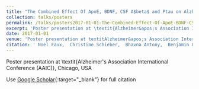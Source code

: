 ```yaml
---
title: "The Combined Effect Of ApoE, BDNF, CSF A$beta$ and Ptau on Alzheimer&apos;s Disease Cognitive Decline"
collection: talks/posters
permalink: /talks/posters2017-01-01-The-Combined-Effect-Of-ApoE-BDNF-CSF-Abeta-and-Ptau-on-Alzheimers-Disease-Cognitive-Decline
excerpt: 'Poster presentation at \textit{Alzheimer&apos;s Association International Conference (AAIC)}, Chicago, USA'
date: 2017-01-01
venue: 'Poster presentation at textitAlzheimer&apos;s Association International Conference (AAIC), Chicago, USA'
citation: ' Noel Faux,  Christine Schieber,  Bhavna Antony,  Benjamin Goudey, &quot;The Combined Effect Of ApoE, BDNF, CSF A$beta$ and Ptau on Alzheimer&amp;apos;s Disease Cognitive Decline.&quot; Poster presentation at textitAlzheimer&amp;apos;s Association International Conference (AAIC), Chicago, USA, 2017.'
---
```

Poster presentation at \textit{Alzheimer&apos;s Association International Conference (AAIC)}, Chicago, USA

Use [Google Scholar](https://scholar.google.com/scholar?q=The+Combined+Effect+Of+ApoE,+BDNF,+CSF+A$beta$+and+Ptau+on+Alzheimer&#x27;s+Disease+Cognitive+Decline){:target="_blank"} for full citation